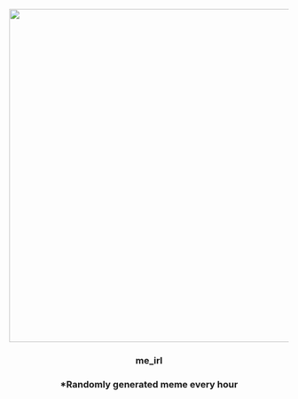 <p align="center">
        <img src="https://i.redd.it/mjcutncy44z81.jpg" width="600" height="600">
        </p>
        <h3 align="center">me_irl</h3>
        <h3 align="center">*Randomly generated meme every hour</h3>
    